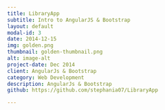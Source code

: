 ```yaml
---
title: LibraryApp
subtitle: Intro to AngularJS & Bootstrap
layout: default
modal-id: 3
date: 2014-12-15
img: golden.png
thumbnail: golden-thumbnail.png
alt: image-alt
project-date: Dec 2014
client: AngularJs & Bootstrap
category: Web Development
description: AngularJs & Bootstrap
github: https://github.com/stephania07/LibraryApp

---
```

